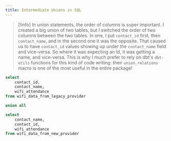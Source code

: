 ```yaml
---
title: Intermediate Unions in SQL
---
```


> [!info] In union statements, the order of columns is super important.
> I created a big union of two tables, but I switched the order of two columns between the two tables. In one, I put `contact_id` first, then `contact_name`, and in the second one it was the opposite. That caused us to have `contact_id` values showing up under the `contact_name` field and vice-versa. So where it was expecting an Id, it was getting a name, and vice-versa.
> This is why I much prefer to rely on dbt's `dbt-utils` functions for this kind of code writing: their `union_relations` macro is one of the most useful in the entire package!

```sql
select 
	contact_id,
	contact_name,
	wifi_attendance
from wifi_data_from_legacy_provider

union all

select
	contact_name,
	contact_id,
	wifi_attendance
from wifi_data_from_new_provider
```
